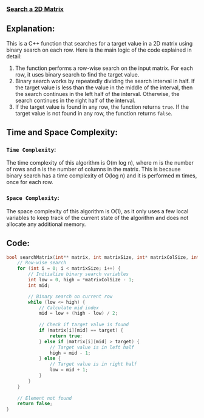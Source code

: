 ### [Search a 2D Matrix](https://leetcode.com/problems/search-a-2d-matrix/description/)

## Explanation:
This is a C++ function that searches for a target value in a 2D matrix using binary search on each row. Here is the main logic of the code explained in detail:

1. The function performs a row-wise search on the input matrix. For each row, it uses binary search to find the target value.
2. Binary search works by repeatedly dividing the search interval in half. If the target value is less than the value in the middle of the interval, then the search continues in the left half of the interval. Otherwise, the search continues in the right half of the interval.
3. If the target value is found in any row, the function returns `true`. If the target value is not found in any row, the function returns `false`.

## Time and Space Complexity:
### `Time Complexity`:
The time complexity of this algorithm is O(m log n), where m is the number of rows and n is the number of columns in the matrix. This is because binary search has a time complexity of O(log n) and it is performed m times, once for each row.

### `Space Complexity`:
The space complexity of this algorithm is O(1), as it only uses a few local variables to keep track of the current state of the algorithm and does not allocate any additional memory.

## Code:
```c
bool searchMatrix(int** matrix, int matrixSize, int* matrixColSize, int target) {
    // Row-wise search
    for (int i = 0; i < matrixSize; i++) {
        // Initialize binary search variables
        int low = 0, high = *matrixColSize - 1;
        int mid;

        // Binary search on current row
        while (low <= high) {
            // Calculate mid index
            mid = low + (high - low) / 2;
            
            // Check if target value is found
            if (matrix[i][mid] == target) {
                return true;
            } else if (matrix[i][mid] > target) {
                // Target value is in left half
                high = mid - 1;
            } else {
                // Target value is in right half
                low = mid + 1;
            }
        }
    }
    
    // Element not found
    return false;
}
```
